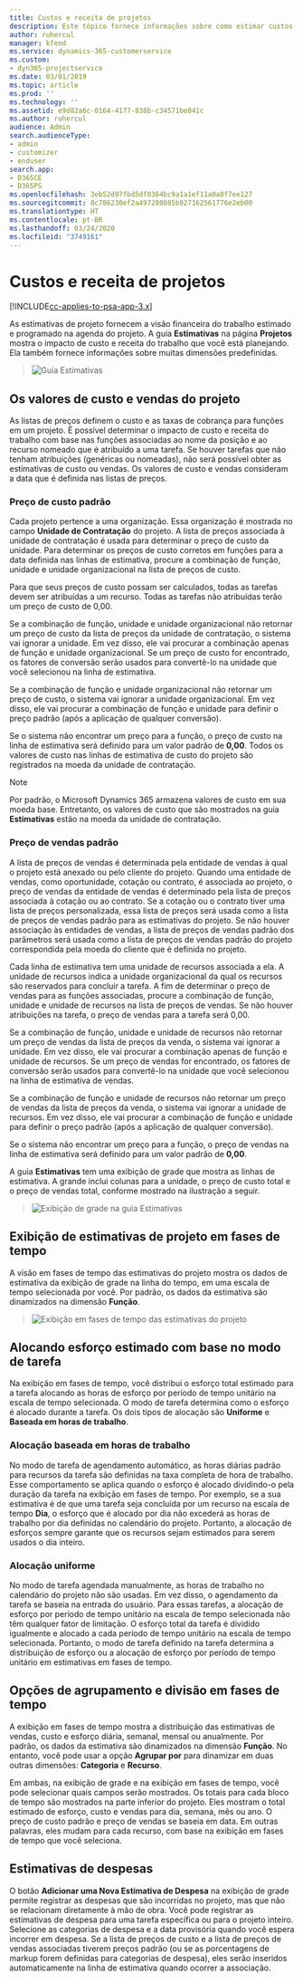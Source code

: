 ```yaml
---
title: Custos e receita de projetos
description: Este tópico fornece informações sobre como estimar custos e receita de projeto.
author: ruhercul
manager: kfend
ms.service: dynamics-365-customerservice
ms.custom:
- dyn365-projectservice
ms.date: 03/01/2019
ms.topic: article
ms.prod: ''
ms.technology: ''
ms.assetid: e9d82a6c-0164-4177-838b-c34571be041c
ms.author: ruhercul
audience: Admin
search.audienceType:
- admin
- customizer
- enduser
search.app:
- D365CE
- D365PS
ms.openlocfilehash: 3eb52d97fbd5df0364bc9a1a1ef11a0a0f7ee127
ms.sourcegitcommit: 8c786230ef2a497280885b827162561776e2eb00
ms.translationtype: HT
ms.contentlocale: pt-BR
ms.lasthandoff: 03/24/2020
ms.locfileid: "3749161"
---
```

# <a name="project-costs-and-revenue"></a>Custos e receita de projetos

[!INCLUDE[cc-applies-to-psa-app-3.x](../includes/cc-applies-to-psa-app-3x.md)]

As estimativas de projeto fornecem a visão financeira do trabalho estimado e programado na agenda do projeto. A guia **Estimativas** na página **Projetos** mostra o impacto de custo e receita do trabalho que você está planejando. Ela também fornece informações sobre muitas dimensões predefinidas. 

> ![Guia Estimativas](media/project-5.png)

## <a name="cost-and-sales-values-of-the-project"></a>Os valores de custo e vendas do projeto

As listas de preços definem o custo e as taxas de cobrança para funções em um projeto. É possível determinar o impacto de custo e receita do trabalho com base nas funções associadas ao nome da posição e ao recurso nomeado que é atribuído a uma tarefa. Se houver tarefas que não tenham atribuições (genéricas ou nomeadas), não será possível obter as estimativas de custo ou vendas. Os valores de custo e vendas consideram a data que é definida nas listas de preços.

### <a name="default-cost-price"></a>Preço de custo padrão  

Cada projeto pertence a uma organização. Essa organização é mostrada no campo **Unidade de Contratação** do projeto. A lista de preços associada à unidade de contratação é usada para determinar o preço de custo da unidade. Para determinar os preços de custo corretos em funções para a data definida nas linhas de estimativa, procure a combinação de função, unidade e unidade organizacional na lista de preços de custo. 

Para que seus preços de custo possam ser calculados, todas as tarefas devem ser atribuídas a um recurso. Todas as tarefas não atribuídas terão um preço de custo de 0,00.

Se a combinação de função, unidade e unidade organizacional não retornar um preço de custo da lista de preços da unidade de contratação, o sistema vai ignorar a unidade. Em vez disso, ele vai procurar a combinação apenas de função e unidade organizacional. Se um preço de custo for encontrado, os fatores de conversão serão usados para convertê-lo na unidade que você selecionou na linha de estimativa.

Se a combinação de função e unidade organizacional não retornar um preço de custo, o sistema vai ignorar a unidade organizacional. Em vez disso, ele vai procurar a combinação de função e unidade para definir o preço padrão (após a aplicação de qualquer conversão).

Se o sistema não encontrar um preço para a função, o preço de custo na linha de estimativa será definido para um valor padrão de **0,00**. Todos os valores de custo nas linhas de estimativa de custo do projeto são registrados na moeda da unidade de contratação.

> [!NOTE]
> Por padrão, o Microsoft Dynamics 365 armazena valores de custo em sua moeda base. Entretanto, os valores de custo que são mostrados na guia **Estimativas** estão na moeda da unidade de contratação.  

### <a name="default-sales-price"></a>Preço de vendas padrão 

A lista de preços de vendas é determinada pela entidade de vendas à qual o projeto está anexado ou pelo cliente do projeto. Quando uma entidade de vendas, como oportunidade, cotação ou contrato, é associada ao projeto, o preço de vendas da entidade de vendas é determinado pela lista de preços associada à cotação ou ao contrato. Se a cotação ou o contrato tiver uma lista de preços personalizada, essa lista de preços será usada como a lista de preços de vendas padrão para as estimativas do projeto. Se não houver associação às entidades de vendas, a lista de preços de vendas padrão dos parâmetros será usada como a lista de preços de vendas padrão do projeto correspondida pela moeda do cliente que é definida no projeto.

Cada linha de estimativa tem uma unidade de recursos associada a ela. A unidade de recursos indica a unidade organizacional da qual os recursos são reservados para concluir a tarefa. A fim de determinar o preço de vendas para as funções associadas, procure a combinação de função, unidade e unidade de recursos na lista de preços de vendas. Se não houver atribuições na tarefa, o preço de vendas para a tarefa será 0,00.

Se a combinação de função, unidade e unidade de recursos não retornar um preço de vendas da lista de preços da venda, o sistema vai ignorar a unidade. Em vez disso, ele vai procurar a combinação apenas de função e unidade de recursos. Se um preço de vendas for encontrado, os fatores de conversão serão usados para convertê-lo na unidade que você selecionou na linha de estimativa de vendas. 

Se a combinação de função e unidade de recursos não retornar um preço de vendas da lista de preços da venda, o sistema vai ignorar a unidade de recursos. Em vez disso, ele vai procurar a combinação de função e unidade para definir o preço padrão (após a aplicação de qualquer conversão).

Se o sistema não encontrar um preço para a função, o preço de vendas na linha de estimativa será definido para um valor padrão de **0,00**.

A guia **Estimativas** tem uma exibição de grade que mostra as linhas de estimativa. A grande inclui colunas para a unidade, o preço de custo total e o preço de vendas total, conforme mostrado na ilustração a seguir. 

> ![Exibição de grade na guia Estimativas](media/project-6.png)

## <a name="time-phased-view-of-project-estimates"></a>Exibição de estimativas de projeto em fases de tempo

A visão em fases de tempo das estimativas do projeto mostra os dados de estimativa da exibição de grade na linha do tempo, em uma escala de tempo selecionada por você. Por padrão, os dados da estimativa são dinamizados na dimensão **Função**.

> ![Exibição em fases de tempo das estimativas do projeto](media/project-7.png)

## <a name="allocating-estimated-effort-based-on-the-task-mode"></a>Alocando esforço estimado com base no modo de tarefa

Na exibição em fases de tempo, você distribui o esforço total estimado para a tarefa alocando as horas de esforço por período de tempo unitário na escala de tempo selecionada. O modo de tarefa determina como o esforço é alocado durante a tarefa. Os dois tipos de alocação são **Uniforme** e **Baseada em horas de trabalho**.

### <a name="work-hours-based-allocation"></a>Alocação baseada em horas de trabalho
 
No modo de tarefa de agendamento automático, as horas diárias padrão para recursos da tarefa são definidas na taxa completa de hora de trabalho. Esse comportamento se aplica quando o esforço é alocado dividindo-o pela duração da tarefa na exibição em fases de tempo. Por exemplo, se a sua estimativa é de que uma tarefa seja concluída por um recurso na escala de tempo **Dia**, o esforço que é alocado por dia não excederá as horas de trabalho por dia definidas no calendário do projeto. Portanto, a alocação de esforços sempre garante que os recursos sejam estimados para serem usados o dia inteiro.

### <a name="even-allocation"></a>Alocação uniforme

No modo de tarefa agendada manualmente, as horas de trabalho no calendário do projeto não são usadas. Em vez disso, o agendamento da tarefa se baseia na entrada do usuário. Para essas tarefas, a alocação de esforço por período de tempo unitário na escala de tempo selecionada não têm qualquer fator de limitação. O esforço total da tarefa é dividido igualmente e alocado a cada período de tempo unitário na escala de tempo selecionada. Portanto, o modo de tarefa definido na tarefa determina a distribuição de esforço ou a alocação de esforço por período de tempo unitário em estimativas em fases de tempo.

## <a name="grouping-and-time-phasing-options"></a>Opções de agrupamento e divisão em fases de tempo

A exibição em fases de tempo mostra a distribuição das estimativas de vendas, custo e esforço diária, semanal, mensal ou anualmente. Por padrão, os dados da estimativa são dinamizados na dimensão **Função**. No entanto, você pode usar a opção **Agrupar por** para dinamizar em duas outras dimensões: **Categoria** e **Recurso**.

Em ambas, na exibição de grade e na exibição em fases de tempo, você pode selecionar quais campos serão mostrados. Os totais para cada bloco de tempo são mostrados na parte inferior do projeto. Eles mostram o total estimado de esforço, custo e vendas para dia, semana, mês ou ano. O preço de custo padrão e preço de vendas se baseia em data. Em outras palavras, eles mudam para cada recurso, com base na exibição em fases de tempo que você seleciona.

## <a name="expense-estimates"></a>Estimativas de despesas

O botão **Adicionar uma Nova Estimativa de Despesa** na exibição de grade permite registrar as despesas que são incorridas no projeto, mas que não se relacionam diretamente à mão de obra. Você pode registrar as estimativas de despesa para uma tarefa específica ou para o projeto inteiro. Selecione as categorias de despesa e a data provisória quando você espera incorrer em despesa. Se a lista de preços de custo e a lista de preços de vendas associadas tiverem preços padrão (ou se as porcentagens de markup forem definidas para categorias de despesa), eles serão inseridos automaticamente na linha de estimativa quando ocorrer a associação.
